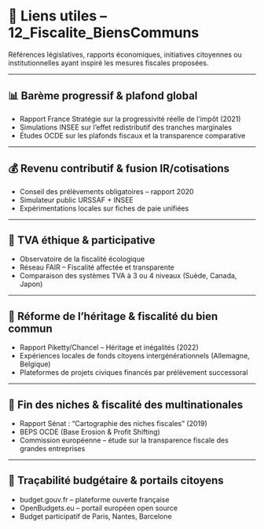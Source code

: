 # 🔗 Liens utiles – 12_Fiscalite_BiensCommuns

Références législatives, rapports économiques, initiatives citoyennes ou institutionnelles ayant inspiré les mesures fiscales proposées.

---

## 📊 Barème progressif & plafond global

- Rapport France Stratégie sur la progressivité réelle de l’impôt (2021)  
- Simulations INSEE sur l’effet redistributif des tranches marginales  
- Études OCDE sur les plafonds fiscaux et la transparence comparative

---

## 💰 Revenu contributif & fusion IR/cotisations

- Conseil des prélèvements obligatoires – rapport 2020  
- Simulateur public URSSAF + INSEE  
- Expérimentations locales sur fiches de paie unifiées

---

## 🧾 TVA éthique & participative

- Observatoire de la fiscalité écologique  
- Réseau FAIR – Fiscalité affectée et transparente  
- Comparaison des systèmes TVA à 3 ou 4 niveaux (Suède, Canada, Japon)

---

## 🧭 Réforme de l’héritage & fiscalité du bien commun

- Rapport Piketty/Chancel – Héritage et inégalités (2022)  
- Expériences locales de fonds citoyens intergénérationnels (Allemagne, Belgique)  
- Plateformes de projets civiques financés par prélèvement successoral

---

## 🧮 Fin des niches & fiscalité des multinationales

- Rapport Sénat : “Cartographie des niches fiscales” (2019)  
- BEPS OCDE (Base Erosion & Profit Shifting)  
- Commission européenne – étude sur la transparence fiscale des grandes entreprises

---

## 🧷 Traçabilité budgétaire & portails citoyens

- budget.gouv.fr – plateforme ouverte française  
- OpenBudgets.eu – portail européen open source  
- Budget participatif de Paris, Nantes, Barcelone
